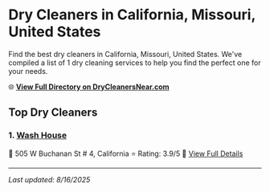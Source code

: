 # Dry Cleaners in California, Missouri, United States

Find the best dry cleaners in California, Missouri, United States. We've compiled a list of 1 dry cleaning services to help you find the perfect one for your needs.

🌐 **[View Full Directory on DryCleanersNear.com](https://drycleanersnear.com/city/US/Missouri/California)**

## Top Dry Cleaners

### 1. [Wash House](https://drycleanersnear.com/dryCleaner/688d7130eedd882ede90bfc6/wash-house)
📍 505 W Buchanan St # 4, California
⭐ Rating: 3.9/5
🔗 [View Full Details](https://drycleanersnear.com/dryCleaner/688d7130eedd882ede90bfc6/wash-house)


---

*Last updated: 8/16/2025*
